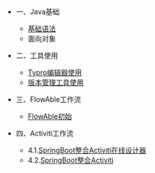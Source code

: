 - 一、Java基础
  - [基础语法](01.Java基础/1.Java语法.md)
  - 面向对象
  
- 二、工具使用
  - [Typro编辑器使用](02.工具使用/1.Typro使用教程.md)
  - [版本管理工具使用](02.工具使用/2.版本管理工具使用.md)

- 三、FlowAble工作流
  - [FlowAble初始](03.Flowable工作流/1.FlowAble初始.md)
- 四、Activiti工作流
  - 4.1.[SpringBoot整合Activiti在线设计器](04.Activiti工作流/1.SpringBoot整合Activiti在线设计器.md)   
  - 4.2.[SpringBoot整合Activiti](04.Activiti工作流/2.SpringBoot整合Activiti项目实战.md)



